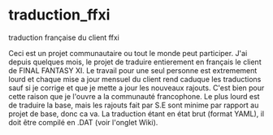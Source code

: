 # traduction_ffxi
traduction française du client ffxi

Ceci est un projet communautaire ou tout le monde peut participer. J'ai depuis quelques mois, le projet de traduire entierement en français le client de FINAL FANTASY XI. Le travail pour une seul personne est extremement lourd et chaque mise a jour mensuel du client rend caduque les traductions sauf si je corrige et que je mette a jour les nouveaux rajouts. C'est bien pour cette raison que je l'ouvre a la communauté francophone. Le plus lourd est de traduire la base, mais les rajouts fait par S.E sont minime par rapport au projet de base, donc ca va. La traduction étant en état brut (format YAML), il doit être compilé en .DAT (voir l'onglet Wiki).  

